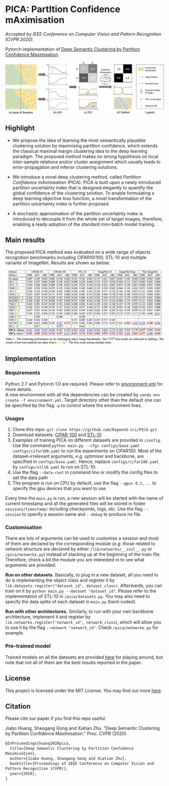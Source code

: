 # PICA: PartItion Confidence mAximisation

*Accepted by IEEE Conference on Computer Vision and Pattern Recognition (CVPR 2020)*.

Pytorch implementation of [Deep Semantic Clustering by Partition Confidence Maximisation](https://raymond-sci.github.io/assets/project/huang2020pica/paper.pdf). 

<img src="assets/pipeline.jpg" width="800">

## Highlight

+ We propose the idea of learning the most semantically plausible clustering solution by maximising partition confidence, which extends the classical maximal margin clustering idea to the deep learning paradigm. The proposed method makes no strong hypothesis on local inter-sample relations and/or cluster assignment which usually leads to error-propagation and inferior clustering solutions. 

+ We introduce a novel deep clustering method, called *PartItion Confidence mAximisation* (PICA). PICA is built upon a newly introduced partition uncertainty index that is designed elegantly to quantify the global confidence of the clustering solution. To enable formulating a deep learning objective loss function, a novel transformation of the partition uncertainty index is further proposed.

+ A stochastic approximation of the partition uncertainty index is introduced to decouple it from the whole set of target images, therefore, enabling a ready adoption of the standard mini-batch model training.

## Main results
The proposed PICA method was evaluated on a wide range of objects recognition benchmarks including CIFAR10/100, STL-10 and multiple variants of ImageNet. Results are shown as below:

<img src="assets/evaluation.jpg" width="800" />

## Implementation

### Requirements
Python 2.7 and Pytorch 1.0 are required. 
Please refer to [environment.yml](./environment.yml) for more details.  
A new environment with all the dependencies can be created by `conda env create -f environment.yml`. Target directory other than the default one can be specified by the flag `-p` to control where the environment lives.

### Usages

1. Clone this repo: `git clone https://github.com/Raymond-sci/PICA.git`
2. Download datasets: [CIFAR-100](https://www.cs.toronto.edu/~kriz/cifar.html) and [STL-10](http://ai.stanford.edu/~acoates/stl10/)
3. Examples of training PICA on different datasets are provided in `/config`. Use the command `python main.py --cfgs configs/base.yaml configs/cifar100.yaml` to run the experiments on CIFAR100. Most of the dataset-irrelevant arguments, *e.g.* optimiser and backbone, are specified in `configs/base.yaml`. Hence, replace `configs/cifar100.yaml` by `configs/stl10.yaml` to run on STL-10. 
4. Use the flag `--data-root` in command line or modify the config files to set the data path
5. The program is run on CPU by default, use the flag `--gpus 0,1,...` to specify the gpu devices that you want to use

Every time the `main.py` is run, a new session will be started with the name of current timestamp and all the generated files will be stored in folder `sessions/timestamp/` including checkpoints, logs, etc. Use the flag `--session` to specify a session name and `--debug` to produce no file.

### Customisation

There are lots of arguments can be used to customise a session and most of them are declared by the corresponding module (*e.g.* those related to network structure are declared by either `/lib/networks/__init__.py` or `/pica/networks.py`) instead of stacking up at the beginning of the main file. 
Therefore, check a bit the module you are interested in to see what arguments are provided.

**Run on other datasets.** 
Basically, to plug in a new dataset, all you need to do is implementing the object class and register it by `lib.datasets.register("dataset_id", dataset_class)`. 
Afterwards, you can train on it by `python main.py --dataset "dataset_id"`. Please refer to the implementation of STL-10 in `/pica/datasets.py`. You may also need to specify the data splits of each dataset in `main.py` (hard-coded).

**Run with other architectures.**
Similarly, to run with your own backbone architecture, implement it and register by `lib.networks.register("network_id", network_class`), which will allow you to use it by the flag `--network "network_id"`. Check `/pica/networks.py` for example.

### Pre-trained model
Trained models on all the datasets are provided [here](https://drive.google.com/open?id=1o5xE75YFnQ9O7kk79ShsUJ3koZcQ71NM) for playing around, 
but note that not all of them are the best results reported in the paper.

## License
This project is licensed under the MIT License. You may find out more [here](./LICENSE).

## Citation
Please cite our paper if you find this repo useful:

Jiabo Huang, Shaogang Gong and Xiatian Zhu. "Deep Semantic Clustering by Partition Confidence Maximisation." Proc. CVPR (2020).

```
@InProceedings{huang2020pica,
  title={Deep Semantic Clustering by Partition Confidence Maximisation},
  author={Jiabo Huang, Shaogang Gong and Xiatian Zhu},
  booktitle={Proceedings of IEEE Conference on Computer Vision and Pattern Recognition (CVPR)},
  year={2020},
}
```